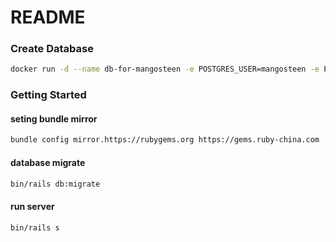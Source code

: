 # README

### Create Database

```bash
docker run -d --name db-for-mangosteen -e POSTGRES_USER=mangosteen -e POSTGRES_PASSWORD=123456 -e POSTGRES_DB=mangosteen_dev -e PGDATA=/var/lib/postgresql/data/pgdata -v mangosteen-data:/var/lib/postgresql/data --network=network1 postgres:14
```

### Getting Started

#### seting bundle mirror

```bash
bundle config mirror.https://rubygems.org https://gems.ruby-china.com
```

#### database migrate

```bash
bin/rails db:migrate
```

#### run server

```bash
bin/rails s
```
